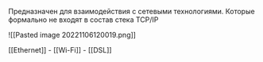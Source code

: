 Предназначен для взаимодействия с сетевыми технологиями. Которые формально не входят в состав стека TCP/IP

![[Pasted image 20221106120019.png]]

[[Ethernet]]  - [[Wi-Fi]] - [[DSL]] 

